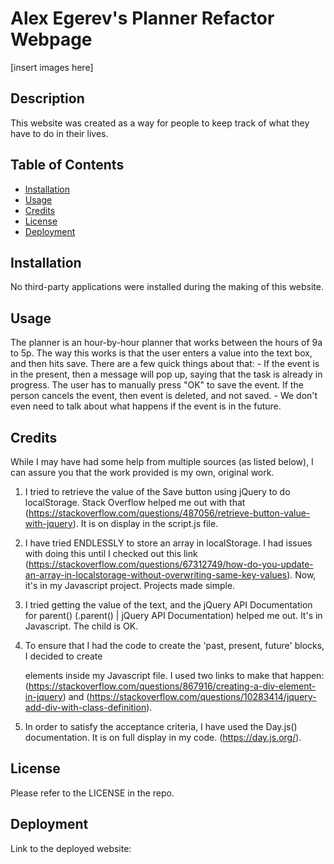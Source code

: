 # Alex Egerev's Planner Refactor Webpage

[insert images here]

## Description

This website was created as a way for people to keep track of what they have to do in their lives. 

## Table of Contents
- [Installation](#installation)
- [Usage](#usage)
- [Credits](#credits)
- [License](#license)
- [Deployment](#deployment)

## Installation

No third-party applications were installed during the making of this website.

## Usage

The planner is an hour-by-hour planner that works between the hours of 9a to 5p. The way this works is that the user enters a value into the text box, and then hits save. There are a few quick things about that:
    - If the event is in the present, then a message will pop up, saying that the task is already in progress. The user has to manually press "OK" to save the event. If the person cancels the event, then event is deleted, and not saved.
    - We don't even need to talk about what happens if the event is in the future.

## Credits

While I may have had some help from multiple sources (as listed below), I can assure you that the work provided is my own, original work.

1. I tried to retrieve the value of the Save button using jQuery to do localStorage. Stack Overflow helped me out with that (https://stackoverflow.com/questions/487056/retrieve-button-value-with-jquery). It is on display in the script.js file.

2. I have tried ENDLESSLY to store an array in localStorage. I had issues with doing this until I checked out this link (https://stackoverflow.com/questions/67312749/how-do-you-update-an-array-in-localstorage-without-overwriting-same-key-values). Now, it's in my Javascript project. Projects made simple. 

3. I tried getting the value of the text, and the jQuery API Documentation for parent() (.parent() | jQuery API Documentation) helped me out. It's in Javascript. The child is OK.

4. To ensure that I had the code to create the 'past, present, future' blocks, I decided to create <div> elements inside my Javascript file. I used two links to make that happen: (https://stackoverflow.com/questions/867916/creating-a-div-element-in-jquery) and (https://stackoverflow.com/questions/10283414/jquery-add-div-with-class-definition). 

5. In order to satisfy the acceptance criteria, I have used the Day.js() documentation. It is on full display in my code. (https://day.js.org/).

## License

Please refer to the LICENSE in the repo.

## Deployment
Link to the deployed website: 
